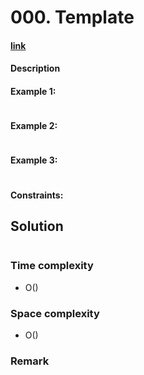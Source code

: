 # 000. Template

#### [link](https://leetcode.com/problems/XXX/)

#### Description

#### Example 1:
```
```
#### Example 2:
```
```
#### Example 3:
```
```

#### Constraints:

## Solution
```python
```
### Time complexity
* O()
### Space complexity
* O()
### Remark